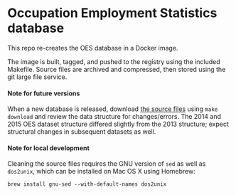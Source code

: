 # Occupation Employment Statistics database

This repo re-creates the OES database in a Docker image.

The image is built, tagged, and pushed to the registry using the included Makefile. Source files are archived and compressed, then stored using the git large file service.

#### Note for future versions

When a new database is released, download [the source files](https://download.bls.gov/pub/time.series/oe/) using `make download` and review the data structure for changes/errors. The 2014 and 2015 OES dataset structure differed slightly from the 2013 structure; expect structural changes in subsequent datasets as well.

#### Note for local development

Cleaning the source files requires the GNU version of `sed` as well as `dos2unix`, which can be installed on Mac OS X using Homebrew:

    brew install gnu-sed --with-default-names dos2unix
